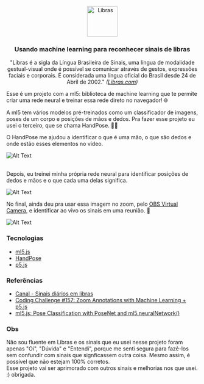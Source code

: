 <p align="center">
<img src="https://www.ifmg.edu.br/conselheirolafaiete/noticias/anexos-noticias/libras-768x767.png/@@images/image.png" alt="Libras" width="80" height="80">
<h3 align="center">Usando machine learning para reconhecer sinais de libras</h3>
</p>
<p align="center">"Libras é a sigla da Língua Brasileira de Sinais, uma língua de modalidade gestual-visual onde é possível se comunicar através de gestos, expressões faciais e corporais. É considerada uma língua oficial do Brasil desde 24 de Abril de 2002." <i>(<a href="https://libras.com">Libras.com</a>)</i></p>

Esse é um projeto com a ml5: biblioteca de machine learning que te permite criar uma rede neural e treinar essa rede direto no navegador! 🌐

A ml5 tem vários modelos pré-treinados como um classificador de imagens, poses de um corpo e posições de mãos e dedos. Pra fazer esse projeto eu usei o terceiro, que se chama HandPose. 🙋‍♀️

O HandPose me ajudou a identificar o que é uma mão, o que são dedos e onde estão esses elementos no vídeo. 

![Alt Text](https://media.giphy.com/media/UiWilQulmHXeLcnWhT/giphy.gif)</br></br>


Depois, eu treinei minha própria rede neural para identificar posições de dedos e mãos e o que cada uma delas significa.

![Alt Text](https://media.giphy.com/media/VEQmZ487UX2VGqyiW7/giphy.gif)


No final, ainda deu pra usar essa imagem no zoom, pelo <a href="https://obsproject.com">OBS Virtual Camera</a>, e identificar ao vivo os sinais em uma reunião. 🤝

![Alt Text](https://media.giphy.com/media/vTO5ieTKZ2KVEkKL5w/giphy.gif)


### Tecnologias
* <a href="https://ml5js.org">ml5.js</a>
* <a href="https://learn.ml5js.org/#/reference/handpose">HandPose</a>
* <a href="https://p5js.org">p5.js</a>

### Referências
* <a href="https://www.youtube.com/channel/UCBMCoXdeIq_NP6ihSh0RI_w">Canal - Sinais diários em libras</a>
* <a href="https://www.youtube.com/watch?v=9z9mbiOZqSs&t=922s">Coding Challenge #157: Zoom Annotations with Machine Learning + p5.js</a>
* <a href="https://www.youtube.com/watch?v=FYgYyq-xqAw&t=1384s">ml5.js: Pose Classification with PoseNet and ml5.neuralNetwork()</a>
 
### Obs
<p> Não sou fluente em Libras e os sinais que eu usei nesse projeto foram apenas "Oi", "Dúvida" e "Entendi", porque me senti segura para fazê-los sem confundir com sinais que signficassem outra coisa. Mesmo assim, é possível que não estejam 100% corretos. 
</br> Esse projeto vai ser aprimorado com outros sinais e melhorias nos que usei. :) obrigada.  </p>

